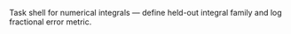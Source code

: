 Task shell for numerical integrals — define held-out integral family and log fractional error metric.

